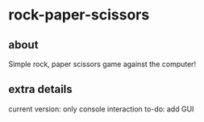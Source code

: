 # rock-paper-scissors
## about
Simple rock, paper scissors game against the computer! 


## extra details
current version: only console interaction
to-do: add GUI
